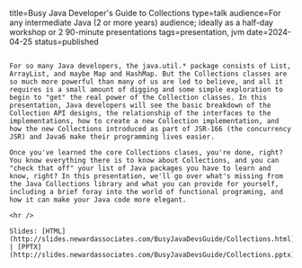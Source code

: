 title=Busy Java Developer's Guide to Collections
type=talk
audience=For any intermediate Java (2 or more years) audience; ideally as a half-day workshop or 2 90-minute presentations
tags=presentation, jvm
date=2024-04-25
status=published
~~~~~~

For so many Java developers, the java.util.* package consists of List, ArrayList, and maybe Map and HashMap. But the Collections classes are so much more powerful than many of us are led to believe, and all it requires is a small amount of digging and some simple exploration to begin to "get" the real power of the Collection classes. In this presentation, Java developers will see the basic breakdown of the Collection API designs, the relationship of the interfaces to the implementations, how to create a new Collection implementation, and how the new Collections introduced as part of JSR-166 (the concurrency JSR) and Java6 make their programming lives easier.

Once you've learned the core Collections clases, you're done, right? You know everything there is to know about Collections, and you can "check that off" your list of Java packages you have to learn and know, right? In this presentation, we'll go over what's missing from the Java Collections library and what you can provide for yourself, including a brief foray into the world of functional programing, and how it can make your Java code more elegant.
    
<hr />

Slides: [HTML](http://slides.newardassociates.com/BusyJavaDevsGuide/Collections.html) | [PPTX](http://slides.newardassociates.com/BusyJavaDevsGuide/Collections.pptx)
